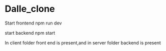 # Dalle_clone

Start frontend
npm run dev

start backend 
npm start

In client folder front end is present,and in server folder backend is present
